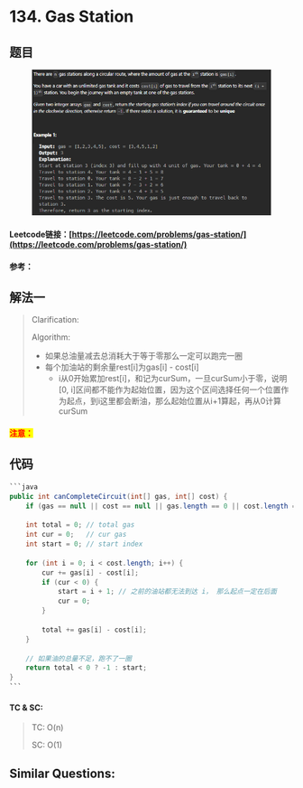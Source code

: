# 134. Gas Station

## 题目

<figure><img src="../../.gitbook/assets/image (4) (1) (1) (1).png" alt=""><figcaption></figcaption></figure>

#### Leetcode链接：[https://leetcode.com/problems/gas-station/](https://leetcode.com/problems/gas-station/)

#### 参考：

## 解法一

> Clarification:&#x20;
>
> Algorithm:&#x20;
>
> * 如果总油量减去总消耗大于等于零那么一定可以跑完一圈
> * 每个加油站的剩余量rest\[i]为gas\[i] - cost\[i]
>   * i从0开始累加rest\[i]，和记为curSum，一旦curSum小于零，说明\[0, i]区间都不能作为起始位置，因为这个区间选择任何一个位置作为起点，到i这里都会断油，那么起始位置从i+1算起，再从0计算curSum

#### <mark style="color:red;">注意：</mark>

## 代码

````java
```java
public int canCompleteCircuit(int[] gas, int[] cost) {
    if (gas == null || cost == null || gas.length == 0 || cost.length == 0) return -1;

    int total = 0; // total gas
    int cur = 0;   // cur gas
    int start = 0; // start index

    for (int i = 0; i < cost.length; i++) {
        cur += gas[i] - cost[i];
        if (cur < 0) {
            start = i + 1; // 之前的油站都无法到达 i， 那么起点一定在后面
            cur = 0;
        }

        total += gas[i] - cost[i];
    }

    // 如果油的总量不足，跑不了一圈
    return total < 0 ? -1 : start;
}
```
````

#### TC & SC:&#x20;

> TC: O(n)
>
> SC: O(1)

## **Similar Questions:**&#x20;
